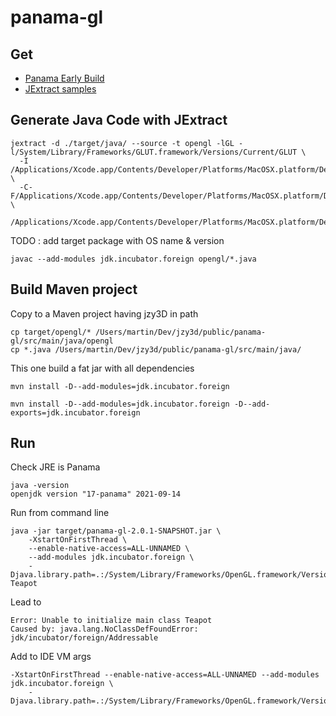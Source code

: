 # panama-gl


## Get

* [Panama Early Build](https://jdk.java.net/panama/)
* [JExtract samples](https://github.com/sundararajana/panama-jextract-samples)

## Generate Java Code with JExtract

```
jextract -d ./target/java/ --source -t opengl -lGL -l/System/Library/Frameworks/GLUT.framework/Versions/Current/GLUT \
  -I /Applications/Xcode.app/Contents/Developer/Platforms/MacOSX.platform/Developer/SDKs/MacOSX.sdk/usr/include/ \
  -C-F/Applications/Xcode.app/Contents/Developer/Platforms/MacOSX.platform/Developer/SDKs/MacOSX.sdk/System/Library/Frameworks \
  /Applications/Xcode.app/Contents/Developer/Platforms/MacOSX.platform/Developer/SDKs/MacOSX.sdk/System/Library/Frameworks/GLUT.framework/Headers/glut.h
```

TODO : add target package with OS name & version


```
javac --add-modules jdk.incubator.foreign opengl/*.java
```

## Build Maven project

Copy to a Maven project having jzy3D in path

```
cp target/opengl/* /Users/martin/Dev/jzy3d/public/panama-gl/src/main/java/opengl
cp *.java /Users/martin/Dev/jzy3d/public/panama-gl/src/main/java/
```


This one build a fat jar with all dependencies
```
mvn install -D--add-modules=jdk.incubator.foreign
```

```
mvn install -D--add-modules=jdk.incubator.foreign -D--add-exports=jdk.incubator.foreign
```


## Run

Check JRE is Panama
```
java -version
openjdk version "17-panama" 2021-09-14
```

Run from command line
```
java -jar target/panama-gl-2.0.1-SNAPSHOT.jar \
    -XstartOnFirstThread \
    --enable-native-access=ALL-UNNAMED \
    --add-modules jdk.incubator.foreign \
    -Djava.library.path=.:/System/Library/Frameworks/OpenGL.framework/Versions/Current/Libraries/ Teapot
```


Lead to
```
Error: Unable to initialize main class Teapot
Caused by: java.lang.NoClassDefFoundError: jdk/incubator/foreign/Addressable
```


Add to IDE VM args
```
-XstartOnFirstThread --enable-native-access=ALL-UNNAMED --add-modules jdk.incubator.foreign \
    -Djava.library.path=.:/System/Library/Frameworks/OpenGL.framework/Versions/Current/Libraries/
```



